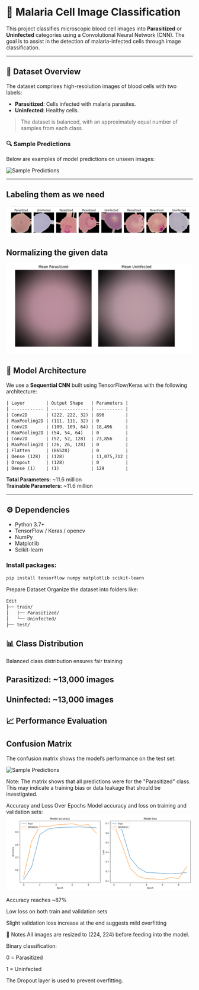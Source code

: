 # 🦠 Malaria Cell Image Classification

This project classifies microscopic blood cell images into **Parasitized** or **Uninfected** categories using a Convolutional Neural Network (CNN). The goal is to assist in the detection of malaria-infected cells through image classification.

---

## 📂 Dataset Overview

The dataset comprises high-resolution images of blood cells with two labels:

- **Parasitized**: Cells infected with malaria parasites.
- **Uninfected**: Healthy cells.

> The dataset is balanced, with an approximately equal number of samples from each class.

### 🔍 Sample Predictions

Below are examples of model predictions on unseen images:

![Sample Predictions](imageastest.png)

---
## Labeling them as we need 
![Sample Predictions](tag.png)


## Normalizing the given data 

![Sample Predictions](normalize.png)


## 🧠 Model Architecture

We use a **Sequential CNN** built using TensorFlow/Keras with the following architecture:
```
| Layer        | Output Shape   | Parameters |
| ------------ | -------------- | ---------- |
| Conv2D       | (222, 222, 32) | 896        |
| MaxPooling2D | (111, 111, 32) | 0          |
| Conv2D       | (109, 109, 64) | 18,496     |
| MaxPooling2D | (54, 54, 64)   | 0          |
| Conv2D       | (52, 52, 128)  | 73,856     |
| MaxPooling2D | (26, 26, 128)  | 0          |
| Flatten      | (86528)        | 0          |
| Dense (128)  | (128)          | 11,075,712 |
| Dropout      | (128)          | 0          |
| Dense (1)    | (1)            | 129        |
```
**Total Parameters:** ~11.6 million  
**Trainable Parameters:** ~11.6 million

---

## ⚙️ Dependencies

- Python 3.7+
- TensorFlow / Keras / opencv
- NumPy
- Matplotlib
- Scikit-learn

### Install packages:

```bash
pip install tensorflow numpy matplotlib scikit-learn
```
Prepare Dataset
Organize the dataset into folders like:

```
Edit
├── train/
│   ├── Parasitized/
│   └── Uninfected/
├── test/
```


## 📊 Class Distribution
Balanced class distribution ensures fair training:

## Parasitized: ~13,000 images

## Uninfected: ~13,000 images

## 📈 Performance Evaluation
## Confusion Matrix
The confusion matrix shows the model’s performance on the test set:

![Sample Predictions](aconfutionmetrix.png)


Note: The matrix shows that all predictions were for the "Parasitized" class. This may indicate a training bias or data leakage that should be investigated.

Accuracy and Loss Over Epochs
Model accuracy and loss on training and validation sets:
![Sample Predictions](accuracy.png)

Accuracy reaches ~87%

Low loss on both train and validation sets

Slight validation loss increase at the end suggests mild overfitting

📌 Notes
All images are resized to (224, 224) before feeding into the model.

Binary classification:

0 = Parasitized

1 = Uninfected

The Dropout layer is used to prevent overfitting.
